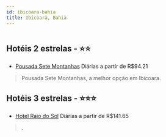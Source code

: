 ```yaml
---
id: ibicoara-bahia
title: Ibicoara, Bahia
---
```


<center><img src="https://static.hotelurbano.com/reservas/prod0/15/15569/5c82a1f758b1e_pousada-sete-montanhas.jpg" alt="" /></center>


## Hotéis 2 estrelas - ⭐️⭐️

-    [Pousada Sete Montanhas](https://www.hurb.com/hoteis/ibicoara/pousada-sete-montanhas-15569?cmp=18055) Diárias a partir de R$94.21
   > Pousada Sete Montanhas, a melhor opção em Ibicoara.

## Hotéis 3 estrelas - ⭐️⭐️⭐️

-    [Hotel Raio do Sol](https://www.hurb.com/hoteis/ibicoara/hotel-raio-do-sol-8837?cmp=18055) Diárias a partir de R$141.65
   > .
